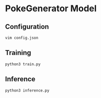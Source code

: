 # PokeGenerator Model

## Configuration
```vim config.json```

## Training
```python3 train.py```

## Inference
```python3 inference.py```
